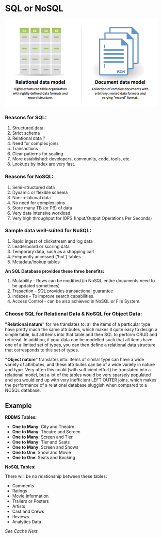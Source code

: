 # SQL or NoSQL


![db8](./db_sql_vs_nosql.png)


### Reasons for SQL: 

1. Structured data 
2. Strict schema 
3. Relational data ?
4. Need for complex joins 
5. Transactions 
6. Clear patterns for scaling 
7. More established: developers, community, code, tools, etc. 
8. Lookups by index are very fast. 


### Reasons for NoSQL: 

1. Semi-structured data 
2. Dynamic or flexible schema 
3. Non-relational data 
4. No need for complex joins 
5. Store many TB (or PB) of data 
6. Very data intensive workload 
7. Very high throughput for IOPS (Input/Output Operations Per Seconds)

### Sample data well-suited for NoSQL: 

1. Rapid ingest of clickstream and log data 
2. Leaderboard or scoring data 
3. Temporary data, such as a shopping cart 
4. Frequently accessed ('hot') tables 
5. Metadata/lookup tables


**An SQL Database provides these three benefits:** 

1. Mutability - Rows can be modified (in NoSQL entire documents need to be updated sometimes)
2. Trasaction - SQL provides transactional guarantee 
3. Indexes - To improve search capabilities. 
4. Access Control - can be also achieved in NoSQL or File System. 


### Choose SQL for Relational Data & NoSQL for Object Data: 

**"Relational nature"** for me translates to: all the items of a particular type have pretty much the same attributes, which makes it quite easy to design a simple table, but all items into that table and then SQL to perform CRUD and retrieval. In addition, if your data can be modelled such that all items have one of a limited set of types, you can then define a relational data structure that corresponds to this set of types.

**"Object nature"** translates into: Items of similar type can have a wide variety of attributes, and these attributes can be of a wide variety in nature and type. Very often this could (with sufficient effort) be translated into a relational model, but a lot of the tables would be very sparsely populated and you would end up with very inefficient LEFT OUTER joins, which makes the performance of a relational database sluggish when compared to a NOSQL database.


## Example 

**RDBMS Tables:**

- **One to Many**: City and Theatre
- **One to Many**: Theatre  and Screen
- **One to Many**: Screen and Tier
- **One to Many**: Tier and Seats
- **One to Many**: Screen and Shows 
- **One to One**: Show and Movie
- **One to One**: Seats and Booking


**NoSQL Tables:** 

There will be no relationship between these tables: 

- Comments
- Ratings 
- Movie Information 
- Trailers or Posters 
- Artists 
- Cast and Crews
- Reviews 
- Analytics Data 

_See Cache Next_
